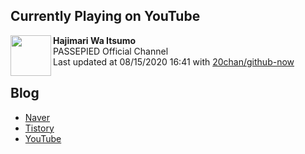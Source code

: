 ## Currently Playing on YouTube

[<img align="left" height="65" src="https://yt3.ggpht.com/a/AATXAJz8nFEtgbreiXRrTX2HRFeYL63vor0mASRlExBJ=s88-c-k-c0xffffffff-no-nd-rj">](https://www.youtube.com/channel/UCOlwKMvGABA-C9wB3dlAxaQ)

**Hajimari Wa Itsumo**  
PASSEPIED Official Channel  
Last updated at 08/15/2020 16:41 with [20chan/github-now](https://github.com/20chan/github-now)

## Blog

- [Naver](http://blog.naver.com/neurowhai)
- [Tistory](http://neurowhai.tistory.com/)
- [YouTube](https://www.youtube.com/channel/UCB_v1xU6laBHOeH6z4L-Mtw)
